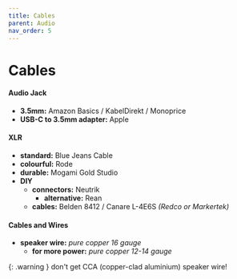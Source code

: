 ```yaml
---
title: Cables
parent: Audio
nav_order: 5
---
```

# Cables

#### Audio Jack

- **3.5mm:** Amazon Basics / KabelDirekt / Monoprice
- **USB-C to 3.5mm adapter:** Apple

#### XLR

- **standard:** Blue Jeans Cable
- **colourful:** Rode
- **durable:** Mogami Gold Studio
- **DIY**
	- **connectors:** Neutrik
		- **alternative:** Rean
	- **cables:** Belden 8412 / Canare L-4E6S *(Redco or Markertek)*

#### Cables and Wires

- **speaker wire:** *pure copper 16 gauge*
	- **for more power:** *pure copper 12-14 gauge*

{: .warning }
 don't get CCA (copper-clad aluminium) speaker wire!

